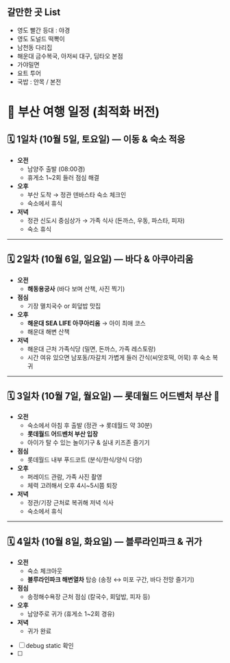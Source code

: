 ## 갈만한 곳 List
- 영도 빨간 등대 : 야경
- 영도 도널드 떡뽁이
- 남천동 다리집
- 해운대 금수복국, 아저씨 대구, 딤타오 본점
- 가야밀면
- 요트 투어
- 국밥 : 안목 / 본전
# 📅 부산 여행 일정 (최적화 버전)

## 🗓️ 1일차 (10월 5일, 토요일) ― 이동 & 숙소 적응
- **오전**  
  - 남양주 출발 (08:00경)  
  - 휴게소 1~2회 들러 점심 해결
- **오후**  
  - 부산 도착 → 정관 덴바스타 숙소 체크인  
  - 숙소에서 휴식
- **저녁**  
  - 정관 신도시 중심상가 → 가족 식사 (돈까스, 우동, 파스타, 피자)  
  - 숙소 휴식  

---

## 🗓️ 2일차 (10월 6일, 일요일) ― 바다 & 아쿠아리움
- **오전**  
  - **해동용궁사** (바다 보며 산책, 사진 찍기)  
- **점심**  
  - 기장 멸치국수 or 회덮밥 맛집  
- **오후**  
  - **해운대 SEA LIFE 아쿠아리움** → 아이 최애 코스  
  - 해운대 해변 산책  
- **저녁**  
  - 해운대 근처 가족식당 (밀면, 돈까스, 가족 레스토랑)  
  - 시간 여유 있으면 남포동/자갈치 가볍게 들러 간식(씨앗호떡, 어묵) 후 숙소 복귀  

---

## 🗓️ 3일차 (10월 7일, 월요일) ― 롯데월드 어드벤처 부산 🎡
- **오전**  
  - 숙소에서 아침 후 출발 (정관 → 롯데월드 약 30분)  
  - **롯데월드 어드벤처 부산 입장**  
  - 아이가 탈 수 있는 놀이기구 & 실내 키즈존 즐기기  
- **점심**  
  - 롯데월드 내부 푸드코트 (분식/한식/양식 다양)  
- **오후**  
  - 퍼레이드 관람, 가족 사진 촬영  
  - 체력 고려해서 오후 4시~5시쯤 퇴장  
- **저녁**  
  - 정관/기장 근처로 복귀해 저녁 식사  
  - 숙소에서 휴식  

---

## 🗓️ 4일차 (10월 8일, 화요일) ― 블루라인파크 & 귀가
- **오전**  
  - 숙소 체크아웃  
  - **블루라인파크 해변열차** 탑승 (송정 ↔ 미포 구간, 바다 전망 즐기기)  
- **점심**  
  - 송정해수욕장 근처 점심 (칼국수, 회덮밥, 피자 등)  
- **오후**  
  - 남양주로 귀가 (휴게소 1~2회 경유)  
- **저녁**  
  - 귀가 완료

- [ ] debug static 확인
- [ ] 